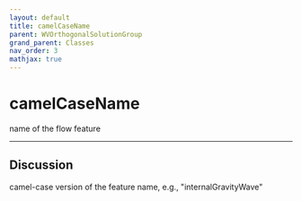 ```yaml
---
layout: default
title: camelCaseName
parent: WVOrthogonalSolutionGroup
grand_parent: Classes
nav_order: 3
mathjax: true
---
```


#  camelCaseName

name of the flow feature


---

## Discussion

  camel-case version of the feature name, e.g., "internalGravityWave"
  
